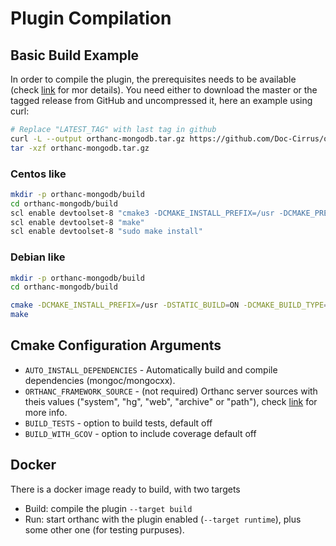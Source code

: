 # Plugin Compilation

## Basic Build Example
In order to compile the plugin, the prerequisites needs to be available (check [link](./PREREQUISITES.md) for mor details).
You need either to download the master or the tagged release from GitHub and uncompressed it, here an example using curl:

```bash
# Replace "LATEST_TAG" with last tag in github
curl -L --output orthanc-mongodb.tar.gz https://github.com/Doc-Cirrus/orthanc-mongodb/archive/LATEST_TAG.tar.gz
tar -xzf orthanc-mongodb.tar.gz
```

### Centos like
```bash
mkdir -p orthanc-mongodb/build
cd orthanc-mongodb/build
scl enable devtoolset-8 "cmake3 -DCMAKE_INSTALL_PREFIX=/usr -DCMAKE_PREFIX_PATH=/usr/local -DSTATIC_BUILD=ON -DCMAKE_BUILD_TYPE=Release -DAUTO_INSTALL_DEPENDENCIES=ON ../MongoDB/"
scl enable devtoolset-8 "make"
scl enable devtoolset-8 "sudo make install"
```

### Debian like
```bash
mkdir -p orthanc-mongodb/build
cd orthanc-mongodb/build

cmake -DCMAKE_INSTALL_PREFIX=/usr -DSTATIC_BUILD=ON -DCMAKE_BUILD_TYPE=Release -DAUTO_INSTALL_DEPENDENCIES=ON ../MongoDB/
make
```

## Cmake Configuration Arguments
* ```AUTO_INSTALL_DEPENDENCIES``` - Automatically build and compile dependencies (mongoc/mongocxx).
* ```ORTHANC_FRAMEWORK_SOURCE``` - (not required) Orthanc server sources with theis values ("system", "hg", "web", "archive" or "path"), check [link](../Resources/Orthanc/CMake/DownloadOrthancFramework.cmake) for more info.
* ```BUILD_TESTS``` - option to build tests, default off
* ```BUILD_WITH_GCOV``` - option to include coverage default off

## Docker

There is a docker image ready to build, with two targets
* Build: compile the plugin `--target build`
* Run: start orthanc with the plugin enabled (`--target runtime`), plus some other one (for testing purpuses).